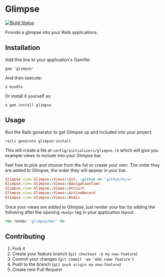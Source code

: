 # Glimpse

[![Build Status](https://travis-ci.org/dewski/glimpse.png?branch=master)](https://travis-ci.org/dewski/glimpse)

Provide a glimpse into your Rails applications.

## Installation

Add this line to your application's Gemfile:

    gem 'glimpse'

And then execute:

    $ bundle

Or install it yourself as:

    $ gem install glimpse

## Usage

Run the Rails generator to get Glimpse up and included into your project:

```
rails generate glimpse:install
```

This will create a file at `config/initializers/glimpse.rb` which will give you
example views to include into your Glimpse bar.

Feel free to pick and choose from the list or create your own. The order they
are added to Glimpse, the order they will appear in your bar.

```ruby
Glimpse.view Glimpse::Views::Git, :github => 'github/hire'
Glimpse.view Glimpse::Views::NavigationTime
Glimpse.view Glimpse::Views::Unicorn
Glimpse.view Glimpse::Views::ActiveRecord
Glimpse.view Glimpse::Views::Redis
```

Once your views are added to Glimpse, just render your bar by adding the following
after the opening `<body>` tag in your application layout.

```ruby
<%= render 'glimpse/bar' %>
```

## Contributing

1. Fork it
2. Create your feature branch (`git checkout -b my-new-feature`)
3. Commit your changes (`git commit -am 'Add some feature'`)
4. Push to the branch (`git push origin my-new-feature`)
5. Create new Pull Request
